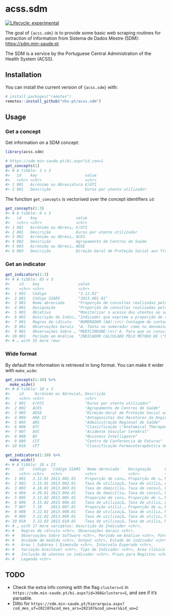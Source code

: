 
<!-- README.md is generated from README.Rmd. Please edit that file -->

# acss.sdm

<!-- badges: start -->

[![Lifecycle:
experimental](https://img.shields.io/badge/lifecycle-experimental-orange.svg)](https://lifecycle.r-lib.org/articles/stages.html#experimental)
<!-- badges: end -->

The goal of `{acss.sdm}` is to provide some basic web scraping routines
for extraction of information from Sistema de Dados Mestre (SDM):
<https://sdm.min-saude.pt>.

The SDM is a service by the Portuguese Central Administration of the
Health System (ACSS).

## Installation

You can install the current version of `{acss.sdm}` with:

``` r
# install.packages("remotes")
remotes::install_github("nhs-pt/acss.sdm")
```

## Usage

### Get a concept

Get information on a SDM concept:

``` r
library(acss.sdm)

# https://sdm.min-saude.pt/bi.aspx?id_con=1
get_concepts(1)
#> # A tibble: 2 x 3
#>   id    key                     value                      
#>   <chr> <chr>                   <chr>                      
#> 1 001   Acrónimo ou Abreviatura €/UTI                      
#> 2 001   Descrição               Euros por utente utilizador
```

The function `get_concepts` is vectorised over the concept identifiers
`id`:

``` r
get_concepts(1:3)
#> # A tibble: 6 x 3
#>   id    key                 value                                               
#>   <chr> <chr>               <chr>                                               
#> 1 001   Acrónimo ou Abrevi… €/UTI                                               
#> 2 001   Descrição           Euros por utente utilizador                         
#> 3 002   Acrónimo ou Abrevi… ACES                                                
#> 4 002   Descrição           Agrupamento de Centros de Saúde                     
#> 5 003   Acrónimo ou Abrevi… ADSE                                                
#> 6 003   Descrição           Direção-Geral de Proteção Social aos Trabalhadores …
```

### Get an indicator

``` r
get_indicators(1:3)
#> # A tibble: 65 x 3
#>    id    key                 value                                              
#>    <chr> <chr>               <chr>                                              
#>  1 001   Código              "3.12.01"                                          
#>  2 001   Código SIARS        "2013.001.01"                                      
#>  3 001   Nome abreviado      "Proporção de consultas realizadas pelo MF"        
#>  4 001   Designação          "Proporção de consultas realizadas pelo respetivo …
#>  5 001   Objetivo            "Monitorizar o acesso dos utentes ao seu próprio m…
#>  6 001   Descrição do Indic… "Indicador que exprime a proporção de consultas qu…
#>  7 001   Regras de cálculo   "NUMERADOR (AA):\n\r Contagem de contactos em que …
#>  8 001   Observações Gerais  "A. Tanto no numerador como no denominador, apenas…
#>  9 001   Observações Sobre … "MEDICINEONE:\n\r A. Para que as consultas dos int…
#> 10 001   Período em Análise  "INDICADOR CALCULADO PELO MÉTODO DE \"PERÍODO EM A…
#> # … with 55 more rows
```

### Wide format

By default the information is retrieved in long format. You can make it
wider with `make_wide`:

``` r
get_concepts(1:10) %>%
  make_wide()
#> # A tibble: 10 x 3
#>    id    `Acrónimo ou Abreviat… Descrição                                       
#>    <chr> <chr>                  <chr>                                           
#>  1 001   €/UTI                  "Euros por utente utilizador"                   
#>  2 002   ACES                   "Agrupamento de Centros de Saúde"               
#>  3 003   ADSE                   "Direção-Geral de Proteção Social aos Trabalhad…
#>  4 004   ARA II                 "Antagonistas dos Recetores da Angiotensina, ti…
#>  5 005   ARS                    "Administração Regional de Saúde"               
#>  6 006   ATC                    "Classificação \"Anatomical Therapeutic Chemica…
#>  7 007   AVC                    "Acidente Vascular Cerebral"                    
#>  8 008   BI                     "Business Intelligence"                         
#>  9 009   CCF                    "Centro de Conferencia de Faturas"              
#> 10 010   CFT                    "Classificação Farmacoterapêutica de Medicament…
```

``` r
get_indicators(1:10) %>%
  make_wide()
#> # A tibble: 10 x 23
#>    id    Código  `Código SIARS` `Nome abreviado`   Designação      Objetivo     
#>    <chr> <chr>   <chr>          <chr>              <chr>           <chr>        
#>  1 001   3.12.01 2013.001.01    Proporção de cons… Proporção de c… Monitorizar …
#>  2 002   3.15.01 2013.002.01    Taxa de utilizaçã… Taxa de utiliz… Avaliar o ac…
#>  3 003   4.18.01 2013.003.01    Taxa de domicílio… Taxa de consul… Permite moni…
#>  4 004   4.30.01 2013.004.01    Taxa de domicílio… Taxa de consul… Permite moni…
#>  5 005   3.12.02 2013.005.01    Proporção de cons… Proporção de c… Monitorizar …
#>  6 006   3.15.02 2013.006.01    Taxa de utilizaçã… Taxa de utiliz… Avaliar o ac…
#>  7 007   7.10    2013.007.01    Proporção utiliz.… Proporção de u… Monitorizar …
#>  8 008   3.22.01 2013.008.01    Taxa de utilizaçã… Taxa de utiliz… Monitorizar …
#>  9 009   3.22.02 2013.009.01    Taxa de utilizaçã… Taxa de utiliz… Monitorizar …
#> 10 010   3.22.03 2013.010.01    Taxa de utilizaçã… Taxa de utiliz… Monitorizar …
#> # … with 17 more variables: Descrição do Indicador <chr>,
#> #   Regras de cálculo <chr>, Observações Gerais <chr>,
#> #   Observações Sobre Software <chr>, Período em Análise <chr>, Fórmula <chr>,
#> #   Unidade de medida <chr>, Output <chr>, Estado do indicador <chr>,
#> #   Área | Subárea | Dimensão <chr>, Intervalo Esperado <chr>,
#> #   Variação Aceitável <chr>, Tipo de Indicador <chr>, Área clínica <chr>,
#> #   Inclusão de utentes no indicador <chr>, Prazo para Registos <chr>,
#> #   Legenda <chr>
```

## TODO

-   Check the extra info coming with the flag `clusters=S` in
    `https://sdm.min-saude.pt/bi.aspx?id=368&clusters=S`, and see if
    it’s parsable.
-   Ditto for
    `https://sdm.min-saude.pt/hierarquia.aspx?cod_mes_uf=202107&cod_mes_ars=202107&cod_uo=ars&id_uo=2`
